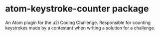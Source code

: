 # atom-keystroke-counter package

An Atom plugin for the u2i Coding Challenge. Responsible for counting keystrokes made by a contestant when writing a solution for a challenge.
